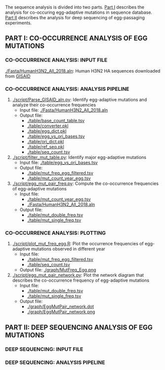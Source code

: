 The sequence analysis is divided into two parts. [Part I](https://github.com/wchnicholas/incompatible_egg_muts#part-i-co-occurrence-analysis-of-egg-mutations) describes the analysis for co-occuring egg-adaptive mutations in sequence database. [Part II](https://github.com/wchnicholas/incompatible_egg_muts#part-ii-deep-sequencing-analysis-of-egg-mutations) describes the analysis for deep sequencing of egg-passaging experiments.
## PART I: CO-OCCURRENCE ANALYSIS OF EGG MUTATIONS
### CO-OCCURRENCE ANALYSIS: INPUT FILE
[./Fasta/HumanH3N2\_All\_2018.aln](./Fasta/HumanH3N2_All_2018.aln): Human H3N2 HA sequences downloaded from [GISAID](https://www.gisaid.org/)

### CO-OCCURRENCE ANALYSIS: ANALYSIS PIPELINE
1. [./script/Parse\_GISAID\_aln.py](./script/Parse_GISAID_aln.py): Identify egg-adaptive mutations and analyze their co-occurrence frequencies
    - Input file: [./Fasta/HumanH3N2\_All\_2018.aln](./Fasta/HumanH3N2_All_2018.aln)
    - Output file:
      - [./table/base\_count\_table.tsv](./table/base_count_table.tsv)
      - [./table/converter.pkl](./table/converter.pkl)
      - [./table/egg\_dict.pkl](./table/egg_dict.pkl)
      - [./table/egg\_vs\_ori\_bases.tsv](./table/egg_vs_ori_bases.tsv)
      - [./table/ori\_dict.pkl](./table/ori_dict.pkl)
      - [./table/ref\_seq.pkl](./table/ref_seq.pkl)
      - [./table/seq\_count.tsv](./table/seq_count.tsv)
2. [./script/filter\_mut\_table.py](./script/filter_mut_table.py): Identify major egg-adaptive mutations
    - Input file: [./table/egg\_vs\_ori\_bases.tsv](./table/egg_vs_ori_bases.tsv)
    - Output file: 
      - [./table/mut\_freq\_egg\_filtered.tsv](./table/mut_freq_egg_filtered.tsv)
      - [./table/mut\_count\_year\_egg.tsv](./table/mut_count_year_egg.tsv)
3. [./script/egg\_mut\_pair\_freq.py](./script/egg_mut_pair_freq.py): Compute the co-occurrence frequencies of egg-adaptive mutations
    - Input file: 
      - [./table/mut\_count\_year\_egg.tsv](./table/mut_count_year_egg.tsv)
      - [./Fasta/HumanH3N2\_All\_2018.aln](./Fasta/HumanH3N2_All_2018.aln)
    - Output file: 
      - [./table/mut\_double\_freq.tsv](./table/mut_double_freq.tsv)
      - [./table/mut\_single\_freq.tsv](./table/mut_single_freq.tsv)

### CO-OCCURRENCE ANALYSIS: PLOTTING
1. [./script/plot\_mut\_freq\_egg.R](./script/plot_mut_freq_egg.R): Plot the occurrence frequencies of egg-adaptive mutations observed in different year
    - Input file: 
      - [./table/mut\_freq\_egg\_filtered.tsv](./table/mut_freq_egg_filtered.tsv)
      - [./table/seq\_count.tsv](./table/seq_count.tsv)
    - Output file: [./graph/MutFreq\_Egg.png](./graph/MutFreq_Egg.png)
2. [./script/egg\_mut\_pair\_network.py](./script/egg_mut_pair_network.py): Plot the network diagram that describes the co-occurrence frequency of egg-adaptive mutations
    - Input file: 
      - [./table/mut\_double\_freq.tsv](./table/mut_double_freq.tsv)
      - [./table/mut\_single\_freq.tsv](./table/mut_single_freq.tsv)
    - Output file: 
      - [./graph/EggMutPair\_network.dot](graph/EggMutPair_network.dot)
      - [./graph/EggMutPair\_network.png](graph/EggMutPair_network.png)

## PART II: DEEP SEQUENCING ANALYSIS OF EGG MUTATIONS
### DEEP SEQUENCING: INPUT FILE


### DEEP SEQUENCING: ANALYSIS PIPELINE

